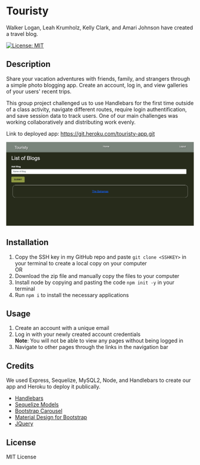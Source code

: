 # Touristy
Walker Logan, Leah Krumholz, Kelly Clark, and Amari Johnson have created a travel blog.

[![License: MIT](https://img.shields.io/badge/License-MIT-yellow.svg)](https://opensource.org/licenses/MIT)

## Description 
Share your vacation adventures with friends, family, and strangers through a simple photo blogging app. Create an account, log in, and view galleries of your users' recent trips. 

This group project challenged us to use Handlebars for the first time outside of a class activity, navigate different routes, require login authentification, and save session data to track users. One of our main challenges was working collaboratively and distributing work evenly.

Link to deployed app: https://git.heroku.com/touristy-app.git

![Preview image](/public/images/Screenshot%202023-05-18%20at%2010.23.58%20PM.png)

## Installation
1. Copy the SSH key in my GitHub repo and paste `git clone <SSHKEY>` in your terminal to create a local copy on your computer\
OR
2. Download the zip file and manually copy the files to your computer
3. Install node by copying and pasting the code `npm init -y` in your terminal
4. Run `npm i` to install the necessary applications 

## Usage
1. Create an account with a unique email
2. Log in with your newly created account credentials\
**Note**: You will not be able to view any pages without being logged in
3. Navigate to other pages through the links in the navigation bar

## Credits 
We used Express, Sequelize, MySQL2, Node, and Handlebars to create our app and Heroku to deploy it publically.

- [Handlebars](https://handlebarsjs.com/)
- [Sequelize Models](https://sequelize.org/docs/v6/core-concepts/model-basics/)
- [Bootstrap Carousel](https://getbootstrap.com/docs/5.3/components/carousel/)
- [Material Design for Bootstrap](https://mdbootstrap.com/)
- [JQuery](https://api.jquery.com/)

## License
MIT License